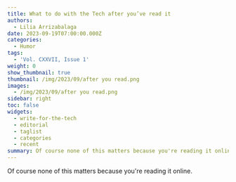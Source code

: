 ```yaml
---
title: What to do with the Tech after you’ve read it
authors:
  - Lilia Arrizabalaga
date: 2023-09-19T07:00:00.000Z
categories:
  - Humor
tags:
  - 'Vol. CXXVII, Issue 1'
weight: 0
show_thumbnail: true
thumbnail: /img/2023/09/after you read.png
images:
  - /img/2023/09/after you read.png
sidebar: right
toc: false
widgets:
  - write-for-the-tech
  - editorial
  - taglist
  - categories
  - recent
summary: Of course none of this matters because you're reading it online.
---
```


Of course none of this matters because you're reading it online.
